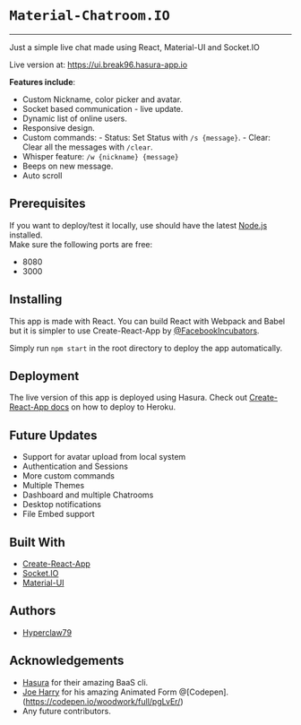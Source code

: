 # `Material-Chatroom.IO` 
---

Just a simple live chat made using React, Material-UI and Socket.IO

Live version at: https://ui.break96.hasura-app.io 

**Features include**:
    
  - Custom Nickname, color picker and avatar.
  - Socket based communication - live update.
  - Dynamic list of online users.
  - Responsive design.
  - Custom commands: 
		- Status: Set Status with `/s {message}`.
		- Clear: Clear all the messages with `/clear`.
  - Whisper feature: `/w {nickname} {message}`
  - Beeps on new message.
  - Auto scroll 

Prerequisites
---

If you want to deploy/test it locally, use should have the latest [Node.js](https://nodejs.org/en/) installed.   
Make sure the following ports are free: 
   * 8080
   * 3000

Installing
---
   
This app is made with React. You can build React with Webpack and Babel but it is simpler to use Create-React-App by [@FacebookIncubators](https://github.com/facebookincubator).

Simply run `npm start` in the root directory to deploy the app automatically.

Deployment
---

The live version of this app is deployed using Hasura. Check out [Create-React-App docs](https://github.com/facebookincubator/create-react-app/blob/master/packages/react-scripts/template/README.md#deployment) on how to deploy to Heroku.

Future Updates
---
   * Support for avatar upload from local system
   * Authentication and Sessions 
   * More custom commands
   * Multiple Themes 
   * Dashboard and multiple Chatrooms
   * Desktop notifications
   * File Embed support   

Built With
---

   * [Create-React-App](https://github.com/facebookincubator/create-react-app)
   * [Socket.IO](https://socket.io/)
   * [Material-UI](www.material-ui.com/#/get-started/usage)

Authors
---

   * [Hyperclaw79](https://github.com/Hyperclaw79) 
   
Acknowledgements
---
 - [Hasura](hasura.io) for their amazing BaaS cli.
 - [Joe Harry](https://codepen.io/woodwork/) for his amazing Animated Form @[Codepen].(https://codepen.io/woodwork/full/pgLvEr/)
 - Any future contributors. 
    
